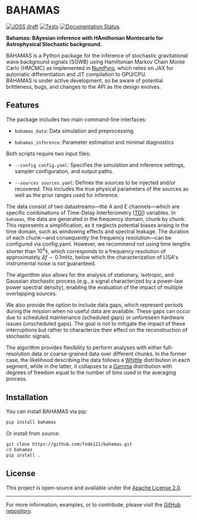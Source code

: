 # BAHAMAS

[![JOSS draft](https://github.com/fede121/bahamas/actions/workflows/paper.yml/badge.svg?branch=main)](https://github.com/fede121/bahamas/actions/workflows/paper.yml) [![Tests](https://github.com/fede121/bahamas/actions/workflows/testing.yml/badge.svg?branch=main)](https://github.com/fede121/bahamas/actions/workflows/testing.yml)
[![Documentation Status](https://github.com/fede121/bahamas/actions/workflows/docs.yml/badge.svg?branch=main)](https://github.com/fede121/bahamas/actions/workflows/docs.yml)


**Bahamas: BAyesian inference with HAmiltonian Montecarlo for Astrophysical Stochastic background.**

BAHAMAS is a Python package for the inference of stochastic gravitational wave background signals (SGWB) using Hamiltonian Markov Chain Monte Carlo (HMCMC) as implemented in [NumPyro](https://num.pyro.ai/en/stable/getting_started.html#what-is-numpyro), which relies on JAX for automatic differentiation and JIT compilation to GPU/CPU.  
BAHAMAS is under active development, so be aware of potential brittleness, bugs, and changes to the API as the design evolves.

## Features

The package includes two main command-line interfaces:

  - `bahamas_data`: Data simulation and preprocessing. 

  - `bahamas_inference`: Parameter estimation and minimal diagnostics

Both scripts require two input files:

  - `--config config.yaml`: Specifies the simulation and inference settings, sampler configuration, and output paths.

  - `--sources sources.yaml`: Defines the sources to be injected and/or recovered. This includes the true physical parameters of the sources as well as the prior ranges used for inference.

The data consist of two datastreams—the A and E channels—which are specific combinations of Time-Delay Interferometry ([TDI](https://ui.adsabs.harvard.edu/abs/2021LRR....24....1T/abstract)) variables. In `bahamas`, the data are generated in the frequency domain, chunk by chunk. This represents a simplification, as it neglects potential biases arising in the time domain, such as windowing effects and spectral leakage.  The duration of each chunk—and consequently the frequency resolution—can be configured via config.yaml. However, we recommend not using time lengths shorter than $10^4 \mathrm{s}$, which corresponds to a frequency resolution of approximately $\Delta f \sim 0.1 \mathrm{mHz}$, below which the characterization of LISA's instrumental noise is not guaranteed.  

The algorithm also allows for the analysis of stationary, isotropic, and Gaussian stochastic process (e.g., a signal characterized by a power-law power spectral density), enabling the evaluation of the impact of multiple overlapping sources.

We also provide the option to include data gaps, which represent periods during the mission when no useful data are available. These gaps can occur due to scheduled maintenance (scheduled gaps) or unforeseen hardware issues (unscheduled gaps). The goal is not to mitigate the impact of these interruptions but rather to characterize their effect on the reconstruction of stochastic signals.

The algorithm provides flexibility to perform analyses with either full-resolution data or coarse-grained data over different chunks. In the former case, the likelihood describing the data follows a [Whittle](https://api.semanticscholar.org/CorpusID:125739077) distribution in each segment, while in the latter, it collapses to a [Gamma](https://www.aanda.org/articles/aa/pdf/2003/49/aa0401.pdf) distribution with degrees of freedom equal to the number of bins used in the averaging process.

## Installation

You can install BAHAMAS via pip:

```bash
pip install bahamas
```

Or install from source:

```bash
git clone https://github.com/fede121/bahamas.git
cd bahamas
pip install .
```

## License

This project is open-source and available under the [Apache License 2.0](https://www.apache.org/licenses/LICENSE-2.0).

---

For more information, examples, or to contribute, please visit the [GitHub repository](https://github.com/fede121/bahamas.git).
